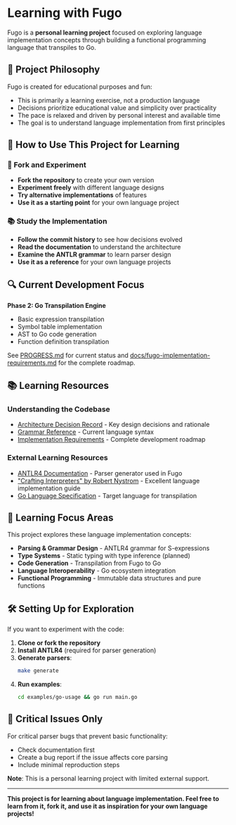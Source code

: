 # Learning with Fugo

Fugo is a **personal learning project** focused on exploring language implementation concepts through building a functional programming language that transpiles to Go.

## 🎯 Project Philosophy

Fugo is created for educational purposes and fun:

- This is primarily a learning exercise, not a production language
- Decisions prioritize educational value and simplicity over practicality
- The pace is relaxed and driven by personal interest and available time
- The goal is to understand language implementation from first principles

## 🚀 How to Use This Project for Learning

### 🍴 Fork and Experiment
- **Fork the repository** to create your own version
- **Experiment freely** with different language designs
- **Try alternative implementations** of features
- **Use it as a starting point** for your own language project

### 📚 Study the Implementation
- **Follow the commit history** to see how decisions evolved
- **Read the documentation** to understand the architecture
- **Examine the ANTLR grammar** to learn parser design
- **Use it as a reference** for your own language projects

## 🔍 Current Development Focus

**Phase 2: Go Transpilation Engine**
- Basic expression transpilation
- Symbol table implementation  
- AST to Go code generation
- Function definition transpilation

See [PROGRESS.md](PROGRESS.md) for current status and [docs/fugo-implementation-requirements.md](docs/fugo-implementation-requirements.md) for the complete roadmap.

## 📚 Learning Resources

### Understanding the Codebase
- [Architecture Decision Record](docs/architecture-decisions.md) - Key design decisions and rationale
- [Grammar Reference](docs/grammar-reference.md) - Current language syntax
- [Implementation Requirements](docs/fugo-implementation-requirements.md) - Complete development roadmap

### External Learning Resources
- [ANTLR4 Documentation](https://www.antlr.org/doc/) - Parser generator used in Fugo
- ["Crafting Interpreters" by Robert Nystrom](https://craftinginterpreters.com/) - Excellent language implementation guide
- [Go Language Specification](https://golang.org/ref/spec) - Target language for transpilation

## 🎯 Learning Focus Areas

This project explores these language implementation concepts:

- **Parsing & Grammar Design** - ANTLR4 grammar for S-expressions
- **Type Systems** - Static typing with type inference (planned)
- **Code Generation** - Transpilation from Fugo to Go
- **Language Interoperability** - Go ecosystem integration
- **Functional Programming** - Immutable data structures and pure functions

## 🛠️ Setting Up for Exploration

If you want to experiment with the code:

1. **Clone or fork the repository**
2. **Install ANTLR4** (required for parser generation)
3. **Generate parsers**:
   ```bash
   make generate
   ```
4. **Run examples**:
   ```bash
   cd examples/go-usage && go run main.go
   ```

## 🐛 Critical Issues Only

For critical parser bugs that prevent basic functionality:
- Check documentation first  
- Create a bug report if the issue affects core parsing
- Include minimal reproduction steps

**Note**: This is a personal learning project with limited external support.

---

**This project is for learning about language implementation. Feel free to learn from it, fork it, and use it as inspiration for your own language projects!**
